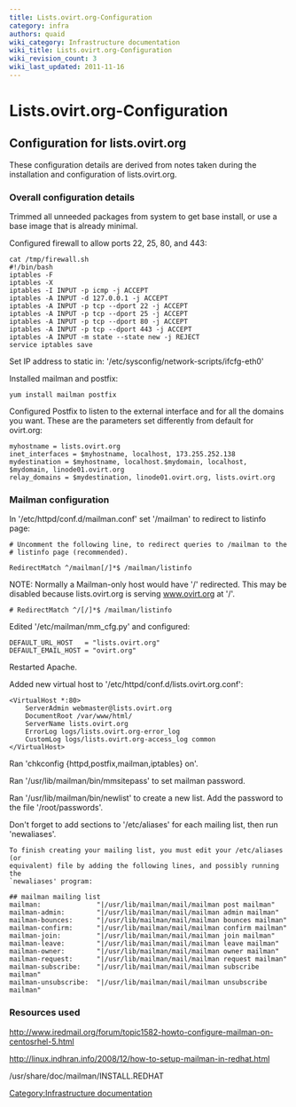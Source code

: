 ```yaml
---
title: Lists.ovirt.org-Configuration
category: infra
authors: quaid
wiki_category: Infrastructure documentation
wiki_title: Lists.ovirt.org-Configuration
wiki_revision_count: 3
wiki_last_updated: 2011-11-16
---
```


# Lists.ovirt.org-Configuration

## Configuration for lists.ovirt.org

These configuration details are derived from notes taken during the installation and configuration of lists.ovirt.org.

### Overall configuration details

Trimmed all unneeded packages from system to get base install, or use a base image that is already minimal.

Configured firewall to allow ports 22, 25, 80, and 443:

    cat /tmp/firewall.sh
    #!/bin/bash
    iptables -F
    iptables -X
    iptables -I INPUT -p icmp -j ACCEPT
    iptables -A INPUT -d 127.0.0.1 -j ACCEPT
    iptables -A INPUT -p tcp --dport 22 -j ACCEPT
    iptables -A INPUT -p tcp --dport 25 -j ACCEPT
    iptables -A INPUT -p tcp --dport 80 -j ACCEPT
    iptables -A INPUT -p tcp --dport 443 -j ACCEPT
    iptables -A INPUT -m state --state new -j REJECT 
    service iptables save

Set IP address to static in: '/etc/sysconfig/network-scripts/ifcfg-eth0'

Installed mailman and postfix:

    yum install mailman postfix

Configured Postfix to listen to the external interface and for all the domains you want. These are the parameters set differently from default for ovirt.org:

    myhostname = lists.ovirt.org
    inet_interfaces = $myhostname, localhost, 173.255.252.138
    mydestination = $myhostname, localhost.$mydomain, localhost, $mydomain, linode01.ovirt.org
    relay_domains = $mydestination, linode01.ovirt.org, lists.ovirt.org

### Mailman configuration

In '/etc/httpd/conf.d/mailman.conf' set '/mailman' to redirect to listinfo page:

    # Uncomment the following line, to redirect queries to /mailman to the
    # listinfo page (recommended).

    RedirectMatch ^/mailman[/]*$ /mailman/listinfo

NOTE: Normally a Mailman-only host would have '/' redirected. This may be disabled because lists.ovirt.org is serving www.ovirt.org at '/'.

    # RedirectMatch ^/[/]*$ /mailman/listinfo

Edited '/etc/mailman/mm_cfg.py' and configured:

    DEFAULT_URL_HOST   = "lists.ovirt.org"
    DEFAULT_EMAIL_HOST = "ovirt.org"

Restarted Apache.

Added new virtual host to '/etc/httpd/conf.d/lists.ovirt.org.conf':

    <VirtualHost *:80>
        ServerAdmin webmaster@lists.ovirt.org
        DocumentRoot /var/www/html/
        ServerName lists.ovirt.org
        ErrorLog logs/lists.ovirt.org-error_log
        CustomLog logs/lists.ovirt.org-access_log common
    </VirtualHost>

Ran 'chkconfig {httpd,postfix,mailman,iptables} on'.

Ran '/usr/lib/mailman/bin/mmsitepass' to set mailman password.

Ran '/usr/lib/mailman/bin/newlist' to create a new list. Add the password to the file '/root/passwords'.

Don't forget to add sections to '/etc/aliases' for each mailing list, then run 'newaliases'.

    To finish creating your mailing list, you must edit your /etc/aliases (or
    equivalent) file by adding the following lines, and possibly running the
    `newaliases' program:

    ## mailman mailing list
    mailman:              "|/usr/lib/mailman/mail/mailman post mailman"
    mailman-admin:        "|/usr/lib/mailman/mail/mailman admin mailman"
    mailman-bounces:      "|/usr/lib/mailman/mail/mailman bounces mailman"
    mailman-confirm:      "|/usr/lib/mailman/mail/mailman confirm mailman"
    mailman-join:         "|/usr/lib/mailman/mail/mailman join mailman"
    mailman-leave:        "|/usr/lib/mailman/mail/mailman leave mailman"
    mailman-owner:        "|/usr/lib/mailman/mail/mailman owner mailman"
    mailman-request:      "|/usr/lib/mailman/mail/mailman request mailman"
    mailman-subscribe:    "|/usr/lib/mailman/mail/mailman subscribe mailman"
    mailman-unsubscribe:  "|/usr/lib/mailman/mail/mailman unsubscribe mailman"

### Resources used

<http://www.iredmail.org/forum/topic1582-howto-configure-mailman-on-centosrhel-5.html>

<http://linux.indhran.info/2008/12/how-to-setup-mailman-in-redhat.html>

/usr/share/doc/mailman/INSTALL.REDHAT

[Category:Infrastructure documentation](/develop/infra/infrastructure-documentation/)
